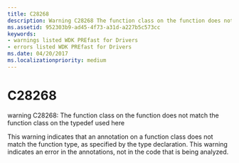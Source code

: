 ```yaml
---
title: C28268
description: Warning C28268 The function class on the function does not match the function class on the typedef used here.
ms.assetid: 952303b9-ad45-4f73-a31d-a227b5c573cc
keywords:
- warnings listed WDK PREfast for Drivers
- errors listed WDK PREfast for Drivers
ms.date: 04/20/2017
ms.localizationpriority: medium
---
```


# C28268


warning C28268: The function class on the function does not match the function class on the typedef used here

This warning indicates that an annotation on a function class does not match the function type, as specified by the type declaration. This warning indicates an error in the annotations, not in the code that is being analyzed.

 

 





